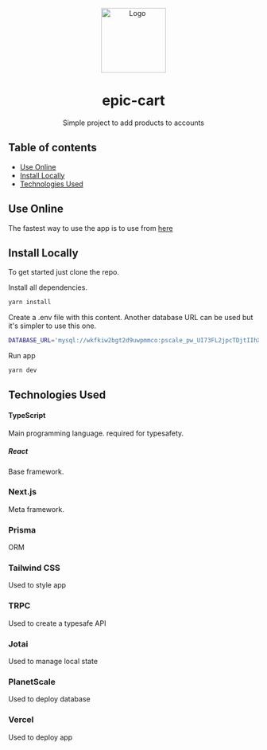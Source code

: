 <p align="center">
  <img src="https://flowbite.com/docs/images/logo.svg" width="130" alt="Logo" />
</p>

<h1 align="center">
  epic-cart
</h1>

<p align="center">
  Simple project to add products to accounts
</p>

## Table of contents
- <a href="#use-online">Use Online</a>
- <a href="#install-locally">Install Locally</a>
- <a href="#technologies">Technologies Used</a>

<h2 id="use-online">Use Online</h2>

The fastest way to use the app is to use from <a rel="noopener noreferrer" target="_blank" href="https://epic-cart.vercel.app/">here</a>

<h2 id="install-locally">Install Locally</h2>

To get started just clone the repo.

Install all dependencies.

```bash
yarn install
```

Create a .env file with this content. Another database URL can be used but it's simpler to use this one.

```bash
DATABASE_URL='mysql://wkfkiw2bgt2d9uwpmmco:pscale_pw_UI73FL2jpcTDjtIIhXiOZ9UsoZlXxUT27YexfHNpIpo@us-east.connect.psdb.cloud/salesforce-interview?sslaccept=strict'
```

Run app

```bash
yarn dev
```

<h2 id="technologies">Technologies Used</h2>

#### TypeScript
Main programming language. required for typesafety.

##### React
Base framework.

### Next.js
Meta framework.

### Prisma
ORM

### Tailwind CSS
Used to style app

### TRPC
Used to create a typesafe API

### Jotai
Used to manage local state

### PlanetScale
Used to deploy database

### Vercel
Used to deploy app
